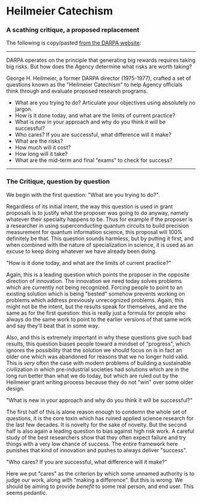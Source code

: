# Heilmeier Catechism

### A scathing critique, a proposed replacement

The following is copy/pasted [from the DARPA website](https://www.darpa.mil/work-with-us/heilmeier-catechism):

-----

DARPA operates on the principle that generating big rewards requires taking big risks. But how does the Agency determine what risks are worth taking?

George H. Heilmeier, a former DARPA director (1975-1977), crafted a set of questions known as the "Heilmeier Catechism" to help Agency officials think through and evaluate proposed research programs.

 - What are you trying to do? Articulate your objectives using absolutely no jargon.
 - How is it done today, and what are the limits of current practice?
 - What is new in your approach and why do you think it will be successful?
 - Who cares? If you are successful, what difference will it make?
 - What are the risks?
 - How much will it cost?
 - How long will it take?
 - What are the mid-term and final “exams” to check for success?

-------

###  The Critique, question by question

We begin with the first question: "What are you trying to do?".  

Regardless of its initial intent, the way this question is used in grant proposals is to justify what the proposer was going to do anyway, namely whatever their specialty happens to be.  Thus for example if the proposer is a researcher in using superconducting quantum circuits to build precision measurement for quantum information science, this proposal will 100% definitely be that.  This question sounds harmless, but by putting it first, and when combined with the nature of specialization in science, it is used as an excuse to keep doing whatever we have already been doing. 


"How is it done today, and what are the limits of current practice?"

Again, this is a leading question which points the proposer in the opposite direction of innovation. The innovation we need today solves problems which are currently not being recognized.  Forcing people to point to an existing solution which is being "bested" somehow prevents working on problems which address previously unrecognized problems. Again, this might not be the intent, but the results speak for themselves, and are the same as for the first question: this is really just a formula for people who always do the same work to point to the earlier versions of that same work and say they'll beat that in some way.  

Also, and this is extremely important in why these questions give such bad results, this question biases people toward a mindset of "progress", which ignores the possibility that the solution we should focus on is in fact an older one which was abandoned for reasons that we no longer hold valid.  This is *very* often the case with modern problems of building a sustainable civilization in which pre-industrial societies had solutions which are in the long run better than what we do today, but which are ruled out by the Heilmeier grant writing process because they do not "win" over some older design. 

"What is new in your approach and why do you think it will be successful?"

The first half of this is alone reason enough to condemn the whole set of questions, it is the core toxin which has ruined applied science research for the last few decades.  It is novelty for the sake of novelty.  But the second half is also again a leading question to bias against high risk work.  A careful study of the best researchers show that they often expect failure and try things with a very low chance of success.  The entire framework here punishes that kind of innovation and pushes to always deliver "success".  

"Who cares? If you are successful, what difference will it make?"

Here we put "cares" as the criterion by which some unnamed authority is to judge our work, along with "making a difference".  But this is wrong. We should be aiming to provide *benefit* to some real person, and end user.  This seems pedantic.  






